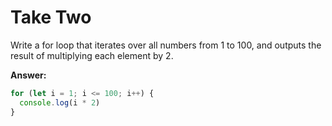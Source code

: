 # Take Two

Write a for loop that iterates over all numbers from 1 to 100, and outputs the result of multiplying each element by 2.

**Answer:**

```js
for (let i = 1; i <= 100; i++) {
  console.log(i * 2)
}
```